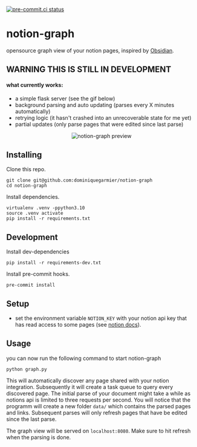 [![pre-commit.ci status](https://results.pre-commit.ci/badge/github/DominiqueGarmier/notion-graph/main.svg)](https://results.pre-commit.ci/latest/github/DominiqueGarmier/notion-graph/main)

# notion-graph

opensource graph view of your notion pages, inspired by [Obsidian](https://obsidian.md/).

## WARNING THIS IS STILL IN DEVELOPMENT

#### what currently works:

- a simple flask server (see the gif below)
- background parsing and auto updating (parses every X minutes automatically)
- retrying logic (it hasn't crashed into an unrecoverable state for me yet)
- partial updates (only parse pages that were edited since last parse)

<p align="center">
  <img src="https://github.com/DominiqueGarmier/notion-graph/assets/42445422/9735496a-fdd7-4ba0-a8df-7acacbba3f28" alt="notion-graph preview"/>
</p>

## Installing

Clone this repo.

```
git clone git@github.com:dominiquegarmier/notion-graph
cd notion-graph
```

Install dependencies.

```
virtualenv .venv -ppython3.10
source .venv activate
pip install -r requirements.txt
```

## Development

Install dev-dependencies

```
pip install -r requirements-dev.txt
```

Install pre-commit hooks.

```
pre-commit install
```

## Setup

- set the environment variable `NOTION_KEY` with your notion api key that has read access to some pages (see [notion docs]("https://developers.notion.com/docs/create-a-notion-integration")).

## Usage

you can now run the following command to start notion-graph

```
python graph.py
```

This will automatically discover any page shared with your notion integration. Subsequently it will create a task queue to query every discovered page. The initial parse of your document might take a while as notions api is limited to three requests per second. You will notice that the programm will create a new folder `data/` which contains the parsed pages and links. Subsequent parses will only refresh pages that have be edited since the last parse.

The graph view will be served on `localhost:8080`. Make sure to hit refresh when the parsing is done.
